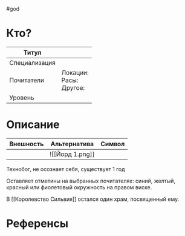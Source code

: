 #god 
# Кто? 
| Титул         |                                |
| ------------- | ------------------------------ |
| Специализация |                                |
| Почитатели    | Локации: <br>Расы: <br>Другое: |
| Уровень       |                                |

# Описание

| Внешность | Альтернатива    | Символ |
| --------- | --------------- | ------ |
|           | ![[Йорд 1.png]] |        |
Технобог, не осознает себя, существует 1 год

Оставляет отметины на выбранных почитателях: синий, желтый, красный или фиолетовый окружность на правом виске.

В [[Королевство Сильвия]] остался один храм, посвященный ему.

# Референсы